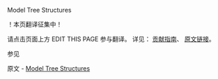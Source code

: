  Model Tree Structures

 ！本页翻译征集中！

请点击页面上方 EDIT THIS PAGE 参与翻译。
详见：
[贡献指南]( https://github.com/JinMuInfo/MongoDB-Manual-zh/blob/master/CONTRIBUTING.md )、
[原文链接](  https://docs.mongodb.com/manual/applications/data-models-tree-structures/  )。

 参见

原文 - [Model Tree Structures]( https://docs.mongodb.com/manual/applications/data-models-tree-structures/ )

